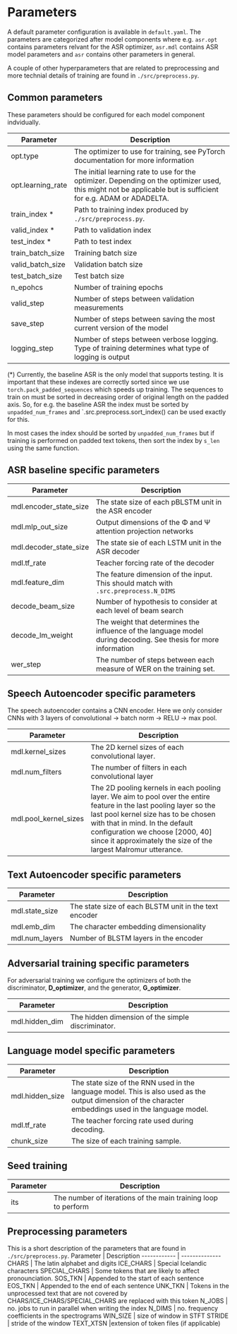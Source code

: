 # Parameters
A default parameter configuration is available in `default.yaml`. The parameters are categorized after model components where e.g. `asr.opt` contains parameters relvant for the ASR optimizer, `asr.mdl` contains ASR model parameters and `asr` contains other parameters in general.

A couple of other hyperparameters that are related to preprocessing and more technial details of training are found in `./src/preprocess.py`.
## Common parameters
These parameters should be configured for each model component indvidually.

Parameter | Description
------------ | --------------
opt.type | The optimizer to use for training, see PyTorch documentation for more information
opt.learning_rate | The initial learning rate to use for the optimizer. Depending on the optimizer used, this might not be applicable but is sufficient for e.g. ADAM or ADADELTA.
train_index * | Path to training index produced by `./src/preprocess.py`.
valid_index * | Path to validation index
test_index  * | Path to test index
train_batch_size | Training batch size
valid_batch_size | Validation batch size
test_batch_size | Test batch size
n_epohcs | Number of training epochs
valid_step | Number of steps between validation measurements
save_step | Number of steps between saving the most current version of the model
logging_step | Number of steps between verbose logging. Type of training determines what type of logging is output

(*) Currently, the baseline ASR is the only model that supports testing. It is important that these indexes are correctly sorted since we use `torch.pack_padded_sequences` which speeds up training. The sequences to train on must be sorted in decreasing order of original length on the padded axis. So, for e.g. the baseline ASR the index must be sorted by `unpadded_num_frames` and `.src.preprocess.sort_index() can be used exactly for this.

In most cases the index should be sorted by `unpadded_num_frames` but if training is performed on padded text tokens, then sort the index by `s_len` using the same function.

## ASR baseline specific parameters
Parameter | Description
------------ | --------------
mdl.encoder_state_size | The state size of each pBLSTM unit in the ASR encoder
mdl.mlp_out_size | Output dimensions of the Φ and Ψ  attention projection networks
mdl.decoder_state_size | The state sie of each LSTM unit in the ASR decoder
mdl.tf_rate | Teacher forcing rate of the decoder
mdl.feature_dim | The feature dimension of the input. This should match with `.src.preprocess.N_DIMS`
decode_beam_size | Number of hypothesis to consider at each level of beam search
decode_lm_weight | The weight that determines the influence of the language model during decoding. See thesis for more information
wer_step | The number of steps between each measure of WER on the training set.

## Speech Autoencoder specific parameters
The speech autoencoder contains a CNN encoder. Here we only consider CNNs with 3 layers of convolutional -> batch norm -> RELU -> max pool.

Parameter | Description
------------ | --------------
mdl.kernel_sizes | The 2D kernel sizes of each convolutional layer.
mdl.num_filters | The number of filters in each convolutional layer
mdl.pool_kernel_sizes | The 2D pooling kernels in each pooling layer. We aim to pool over the entire feature in the last pooling layer so the last pool kernel size has to be chosen with that in mind. In the default configuration we choose [2000, 40] since it approximately the size of the largest Malromur utterance.

## Text Autoencoder specific parameters
Parameter | Description
------------ | --------------
mdl.state_size | The state size of each BLSTM unit in the text encoder
mdl.emb_dim | The character embedding dimensionality
mdl.num_layers | Number of BLSTM layers in the encoder

## Adversarial training specific parameters
For adversarial training we configure the optimizers of both the discriminator, __D_optimizer__, and the generator, __G_optimizer__.

Parameter | Description
------------ | --------------
mdl.hidden_dim | The hidden dimension of the simple discriminator.

## Language model specific parameters
Parameter    | Description
------------ | --------------
mdl.hidden_size | The state size of the RNN used in the language model. This is also used as the output dimension of the character embeddings used in the language model.
mdl.tf_rate | The teacher forcing rate used during decoding.
chunk_size | The size of each training sample.

## Seed training
Parameter    | Description
------------ | --------------
its | The number of iterations of the main training loop to perform

## Preprocessing parameters
This is a short description of the parameters that are found in `./src/preprocess.py`.
Parameter    | Description
------------ | --------------
CHARS | The latin alphabet and digits
ICE_CHARS | Special Icelandic characters
SPECIAL_CHARS | Some tokens that are likely to affect pronounciation.
SOS_TKN | Appended to the start of each sentence
EOS_TKN | Appended to the end of each sentence
UNK_TKN | Tokens in the unprocessed text that are not covered by CHARS/ICE_CHARS/SPECIAL_CHARS are replaced with this token
N_JOBS | no. jobs to run in parallel when writing the index
N_DIMS | no. frequency coefficients in the spectrograms
WIN_SIZE | size of window in STFT
STRIDE | stride of the window
TEXT_XTSN |extension of token files (if applicable)
